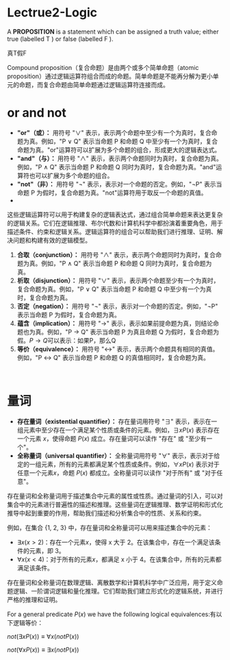 # Lectrue2-Logic

A **PROPOSITION** is a statement which can be assigned a truth value;  either true (labelled T ) or false (labelled F ).

真T假F

Compound proposition（复合命题）是由两个或多个简单命题（atomic proposition）通过逻辑运算符组合而成的命题。简单命题是不能再分解为更小单元的命题，而复合命题由简单命题通过逻辑运算符连接而成。

# or and not

* **&quot;or&quot;（或）：** 用符号 "∨" 表示，表示两个命题中至少有一个为真时，复合命题为真。例如，"P ∨ Q" 表示当命题 P 和命题 Q 中至少有一个为真时，复合命题为真。"or"运算符可以扩展为多个命题的组合，形成更大的逻辑表达式。
* **&quot;and&quot;（与）：** 用符号 "∧" 表示，表示两个命题同时为真时，复合命题为真。例如，"P ∧ Q" 表示当命题 P 和命题 Q 同时为真时，复合命题为真。"and"运算符也可以扩展为多个命题的组合。
* **&quot;not&quot;（非）：** 用符号 "¬" 表示，表示对一个命题的否定。例如，"¬P" 表示当命题 P 为假时，复合命题为真。"not"运算符用于取反一个命题的真值。
* ‍

这些逻辑运算符可以用于构建复杂的逻辑表达式，通过组合简单命题来表达更复杂的逻辑关系。它们在逻辑推理、布尔代数和计算机科学中都扮演着重要角色，用于描述条件、约束和逻辑关系。逻辑运算符的组合可以帮助我们进行推理、证明、解决问题和构建有效的逻辑模型。

1. **合取（conjunction）：** 用符号 "∧" 表示，表示两个命题同时为真时，复合命题为真。例如，"P ∧ Q" 表示当命题 P 和命题 Q 同时为真时，复合命题为真。
2. **析取（disjunction）：** 用符号 "∨" 表示，表示两个命题至少有一个为真时，复合命题为真。例如，"P ∨ Q" 表示当命题 P 和命题 Q 中至少有一个为真时，复合命题为真。
3. **否定（negation）：** 用符号 "¬" 表示，表示对一个命题的否定。例如，"¬P" 表示当命题 P 为假时，复合命题为真。
4. **蕴含（implication）：** 用符号 "→" 表示，表示如果前提命题为真，则结论命题也为真。例如，"P → Q" 表示当命题 P 为真且命题 Q 为假时，复合命题为假。$P → Q$可以表示：如果P，那么Q
5. **等价（equivalence）：** 用符号 "↔" 表示，表示两个命题具有相同的真值。例如，"P ↔ Q" 表示当命题 P 和命题 Q 的真值相同时，复合命题为真。

‍

# 量词

* **存在量词（existential quantifier）：** 存在量词用符号 "$∃$" 表示，表示在一组元素中至少存在一个满足某个性质或条件的元素。例如，$∃x P(x)$ 表示存在一个元素 $x$，使得命题 $P(x)$ 成立。存在量词可以读作 "存在" 或 "至少有一个"。
* **全称量词（universal quantifier）：** 全称量词用符号 "$∀$" 表示，表示对于给定的一组元素，所有的元素都满足某个性质或条件。例如，$∀x P(x)$ 表示对于任意一个元素$x$，命题 $P(x$) 都成立。全称量词可以读作 "对于所有" 或 "对于任意"。

存在量词和全称量词用于描述集合中元素的属性或性质。通过量词的引入，可以对集合中的元素进行普遍性的描述和推理。这些量词在逻辑推理、数学证明和形式化推导中起到重要的作用，帮助我们描述和分析集合中的性质、关系和约束。

例如，在集合 {1, 2, 3} 中，存在量词和全称量词可以用来描述集合中的元素：

* $∃x (x > 2)$：存在一个元素$x$，使得 x 大于 2。在该集合中，存在一个满足该条件的元素，即 3。
* $∀x (x < 4)$：对于所有的元素$x$，都满足 x 小于 4。在该集合中，所有的元素都满足该条件。

存在量词和全称量词在数理逻辑、离散数学和计算机科学中广泛应用，用于定义命题逻辑、一阶谓词逻辑和量化推理。它们帮助我们建立形式化的逻辑系统，并进行严格的推理和证明。

For a general predicate $P(x)$ we have the following logical equivalences:有以下逻辑等价：

$not(∃x P(x))≡ ∀x(not P(x))$  

$not(∀x P(x)) ≡ ∃x(not P(x))$

‍

‍

